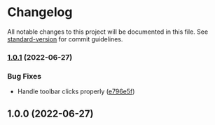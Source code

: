 # Changelog

All notable changes to this project will be documented in this file. See [standard-version](https://github.com/conventional-changelog/standard-version) for commit guidelines.

### [1.0.1](https://github.com/ParamagicDev/role-components/compare/v1.0.0...v1.0.1) (2022-06-27)


### Bug Fixes

* Handle toolbar clicks properly ([e796e5f](https://github.com/ParamagicDev/role-components/commit/e796e5f1fe68eda84637a882eeae485124a2a5bf))

## 1.0.0 (2022-06-27)
